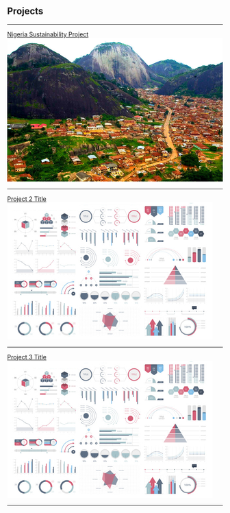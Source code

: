 ## Projects

---

[Nigeria Sustainability Project](/pdf/NigeriaMarkdown.pdf)
<img src="images/Idanre-Hills.jpg?raw=true"/>

---
[Project 2 Title](/pdf/sample_presentation.pdf)
<img src="images/dummy_thumbnail.jpg?raw=true"/>

---
[Project 3 Title](http://example.com/)
<img src="images/dummy_thumbnail.jpg?raw=true"/>

---

